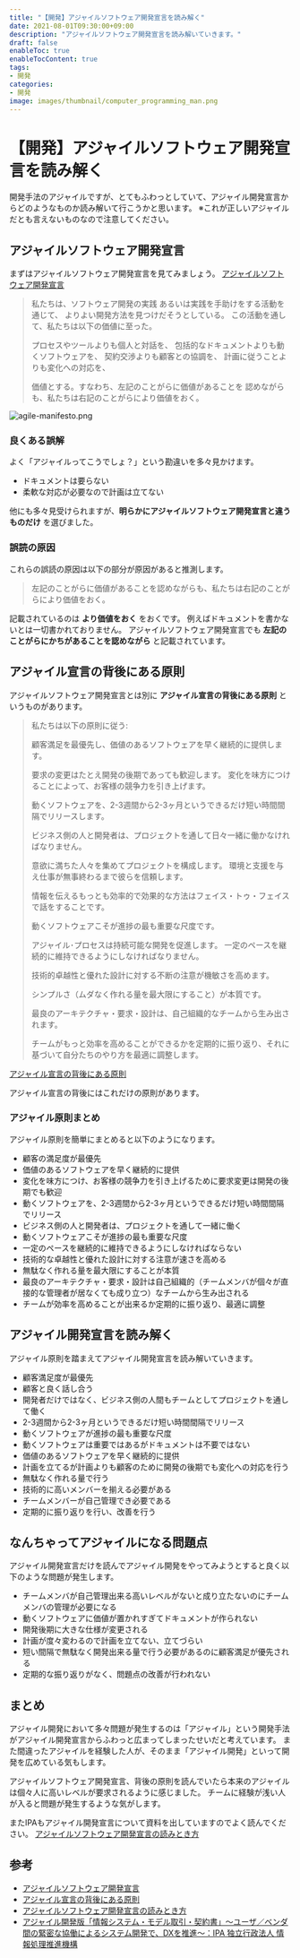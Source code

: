 ```yaml
---
title: "【開発】アジャイルソフトウェア開発宣言を読み解く"
date: 2021-08-01T09:30:00+09:00
description: "アジャイルソフトウェア開発宣言を読み解いていきます。"
draft: false
enableToc: true
enableTocContent: true
tags: 
- 開発
categories: 
- 開発
image: images/thumbnail/computer_programming_man.png
---
```


# 【開発】アジャイルソフトウェア開発宣言を読み解く
開発手法のアジャイルですが、とてもふわっとしていて、アジャイル開発宣言からどのようなものか読み解いて行こうかと思います。
※これが正しいアジャイルだとも言えないものなので注意してください。

## アジャイルソフトウェア開発宣言
まずはアジャイルソフトウェア開発宣言を見てみましょう。
<a href="https://agilemanifesto.org/iso/ja/manifesto.html" target="_blank" rel="nofollow noopener">アジャイルソフトウェア開発宣言</a>

> 私たちは、ソフトウェア開発の実践
> あるいは実践を手助けをする活動を通じて、
> よりよい開発方法を見つけだそうとしている。
> この活動を通して、私たちは以下の価値に至った。
> 
> プロセスやツールよりも個人と対話を、
> 包括的なドキュメントよりも動くソフトウェアを、
> 契約交渉よりも顧客との協調を、
> 計画に従うことよりも変化への対応を、
> 
> 価値とする。すなわち、左記のことがらに価値があることを
> 認めながらも、私たちは右記のことがらにより価値をおく。 

![agile-manifesto.png](/assets/blog/tech/2021/08/01/agile-manifesto/agile-manifesto.png "agile-manifesto.png") 

### 良くある誤解
よく「アジャイルってこうでしょ？」という勘違いを多々見かけます。

* ドキュメントは要らない
* 柔軟な対応が必要なので計画は立てない

他にも多々見受けられますが、**明らかにアジャイルソフトウェア開発宣言と違うものだけ** を選びました。

### 誤読の原因
これらの誤読の原因は以下の部分が原因があると推測します。
> 左記のことがらに価値があることを認めながらも、私たちは右記のことがらにより価値をおく。

記載されているのは **より価値をおく** をおくです。
例えばドキュメントを書かないとは一切書かれておりません。
アジャイルソフトウェア開発宣言でも **左記のことがらにかちがあることを認めながら** と記載されています。

## アジャイル宣言の背後にある原則
アジャイルソフトウェア開発宣言とは別に **アジャイル宣言の背後にある原則** というものがあります。
> 私たちは以下の原則に従う:
> 
> 顧客満足を最優先し、価値のあるソフトウェアを早く継続的に提供します。
> 
> 要求の変更はたとえ開発の後期であっても歓迎します。
> 変化を味方につけることによって、お客様の競争力を引き上げます。
> 
> 動くソフトウェアを、2-3週間から2-3ヶ月というできるだけ短い時間間隔でリリースします。
> 
> ビジネス側の人と開発者は、プロジェクトを通して日々一緒に働かなければなりません。
> 
> 意欲に満ちた人々を集めてプロジェクトを構成します。
> 環境と支援を与え仕事が無事終わるまで彼らを信頼します。
> 
> 情報を伝えるもっとも効率的で効果的な方法はフェイス・トゥ・フェイスで話をすることです。
> 
> 動くソフトウェアこそが進捗の最も重要な尺度です。
> 
> アジャイル･プロセスは持続可能な開発を促進します。
> 一定のペースを継続的に維持できるようにしなければなりません。
> 
> 技術的卓越性と優れた設計に対する不断の注意が機敏さを高めます。
> 
> シンプルさ（ムダなく作れる量を最大限にすること）が本質です。
> 
> 最良のアーキテクチャ・要求・設計は、自己組織的なチームから生み出されます。
> 
> チームがもっと効率を高めることができるかを定期的に振り返り、それに基づいて自分たちのやり方を最適に調整します。

<a href="https://agilemanifesto.org/iso/ja/principles.html" target="_blank" rel="nofollow noopener">アジャイル宣言の背後にある原則</a>

アジャイル宣言の背後にはこれだけの原則があります。

### アジャイル原則まとめ
アジャイル原則を簡単にまとめると以下のようになります。

* 顧客の満足度が最優先
* 価値のあるソフトウェアを早く継続的に提供
* 変化を味方につけ、お客様の競争力を引き上げるために要求変更は開発の後期でも歓迎
* 動くソフトウェアを、2-3週間から2-3ヶ月というできるだけ短い時間間隔でリリース
* ビジネス側の人と開発者は、プロジェクトを通して一緒に働く
* 動くソフトウェアこそが進捗の最も重要な尺度
* 一定のペースを継続的に維持できるようにしなければならない
* 技術的な卓越性と優れた設計に対する注意が速さを高める
* 無駄なく作れる量を最大限にすることが本質
* 最良のアーキテクチャ・要求・設計は自己組織的（チームメンバが個々が直接的な管理者が居なくても成り立つ）なチームから生み出される
* チームが効率を高めることが出来るか定期的に振り返り、最適に調整

## アジャイル開発宣言を読み解く
アジャイル原則を踏まえてアジャイル開発宣言を読み解いていきます。

* 顧客満足度が最優先
* 顧客と良く話し合う
* 開発者だけではなく、ビジネス側の人間もチームとしてプロジェクトを通して働く
* 2-3週間から2-3ヶ月というできるだけ短い時間間隔でリリース
* 動くソフトウェアが進捗の最も重要な尺度
* 動くソフトウェアは重要ではあるがドキュメントは不要ではない
* 価値のあるソフトウェアを早く継続的に提供
* 計画を立てるが計画よりも顧客のために開発の後期でも変化への対応を行う
* 無駄なく作れる量で行う
* 技術的に高いメンバーを揃える必要がある
* チームメンバーが自己管理でき必要である
* 定期的に振り返りを行い、改善を行う

## なんちゃってアジャイルになる問題点
アジャイル開発宣言だけを読んでアジャイル開発をやってみようとすると良く以下のような問題が発生します。

* チームメンバが自己管理出来る高いレベルがないと成り立たないのにチームメンバの管理が必要になる
* 動くソフトウェアに価値が置かれすぎてドキュメントが作られない
* 開発後期に大きな仕様が変更される
* 計画が度々変わるので計画を立てない、立てづらい
* 短い間隔で無駄なく開発出来る量で行う必要があるのに顧客満足が優先される
* 定期的な振り返りがなく、問題点の改善が行われない

## まとめ
アジャイル開発において多々問題が発生するのは「アジャイル」という開発手法がアジャイル開発宣言からふわっと広まってしまったせいだと考えています。
また間違ったアジャイルを経験した人が、そのまま「アジャイル開発」といって開発を広めている気もします。

アジャイルソフトウェア開発宣言、背後の原則を読んでいたら本来のアジャイルは個々人に高いレベルが要求されるように感じました。
チームに経験が浅い人が入ると問題が発生するような気がします。

またIPAもアジャイル開発宣言について資料を出していますのでよく読んでください。
<a href="https://www.ipa.go.jp/files/000065601.pdf" target="_blank" rel="nofollow noopener">アジャイルソフトウェア開発宣言の読みとき方</a>

## 参考
* <a href="https://agilemanifesto.org/iso/ja/manifesto.html" target="_blank" rel="nofollow noopener">アジャイルソフトウェア開発宣言</a>
* <a href="https://agilemanifesto.org/iso/ja/principles.html" target="_blank" rel="nofollow noopener">アジャイル宣言の背後にある原則</a>
* <a href="https://www.ipa.go.jp/files/000065601.pdf" target="_blank" rel="nofollow noopener">アジャイルソフトウェア開発宣言の読みとき方</a>
* <a href="https://www.ipa.go.jp/ikc/reports/20200331_1.html" target="_blank" rel="nofollow noopener">アジャイル開発版「情報システム・モデル取引・契約書」～ユーザ／ベンダ間の緊密な協働によるシステム開発で、DXを推進～：IPA 独立行政法人 情報処理推進機構</a>
